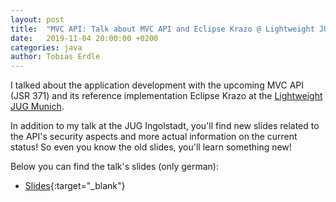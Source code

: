 ```yaml
---
layout: post
title:  "MVC API: Talk about MVC API and Eclipse Krazo @ Lightweight JUG Munich"
date:   2019-11-04 20:00:00 +0200
categories: java
author: Tobias Erdle
---
```


I talked about the application development with the upcoming MVC API (JSR 371) and its
reference implementation Eclipse Krazo at the [Lightweight JUG Munich](https://www.meetup.com/de-DE/Lightweight-Java-User-Group-Munchen/).

In addition to my talk at the JUG Ingolstadt, you'll find new slides related to the API's security aspects
and more actual information on the current status! So even you know the old slides, you'll 
learn something new!

Below you can find the talk's slides (only german):

- [Slides](https://speakerdeck.com/erdlet/vorschau-auf-webanwendungen-mit-mvc-1-dot-0-und-eclipse-krazo-lightweigth-java-user-group-munchen){:target="_blank"}
